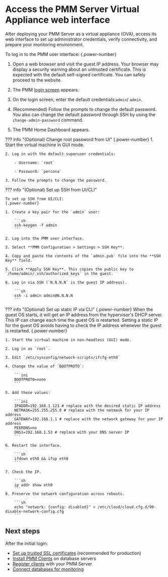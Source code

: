 # Access the PMM Server Virtual Appliance web interface

After deploying your PMM Server as a virtual appliance (OVA), access its web interface to set up administrator credentials, verify connectivity, and prepare your monitoring environment.

To log in to the PMM user interface:
{.power-number}

1. Open a web browser and visit the guest IP address. Your browser may display a security warning about an untrusted certificate. This is expected with the default self-signed certificate. You can safely proceed to the website.

2. The PMM [login screen](../../../../reference/ui/log_in.md) appears.

3. On the login screen, enter the default credentials:`admin`/ `admin`.

4. (Recommended) Follow the prompts to change the default password. You also can change the default password through SSH by using the `change-admin-password` command.

5. The PMM Home Dashboard appears.

??? info "(Optional) Change root password from UI"
    {.power-number}
    1. Start the virtual machine in GUI mode.

    2. Log in with the default superuser credentials:

        - Username: `root`

        - Password: `percona`

    3. Follow the prompts to change the password.


??? info "(Optional) Set up SSH from UI/CLI"

    To set up SSH from UI/CLI:
    {.power-number}

    1. Create a key pair for the `admin` user:

        ```sh
        ssh-keygen -f admin
        ```

    2. Log into the PMM user interface.

    3. Select **PMM Configuration > Settings > SSH Key**.

    4. Copy and paste the contents of the `admin.pub` file into the **SSH Key** field.

    5. Click **Apply SSH Key**. This copies the public key to `/home/admin/.ssh/authorized_keys` in the guest.

    6. Log in via SSH (`N.N.N.N` is the guest IP address).

        ```sh
        ssh -i admin admin@N.N.N.N
        ```

??? info "(Optional) Set up static IP via CLI"
    {.power-number}
    When the guest OS starts, it will get an IP address from the hypervisor's DHCP server. This IP can change each time the guest OS is restarted. Setting a static IP for the guest OS avoids having to check the IP address whenever the guest is restarted.
    {.power-number}

    1. Start the virtual machine in non-headless (GUI) mode.

    2. Log in as `root`.

    3. Edit `/etc/sysconfig/network-scripts/ifcfg-eth0`

    4. Change the value of `BOOTPROTO`:

        ```ini
        BOOTPROTO=none
        ```

    5. Add these values:

        ```ini
        IPADDR=192.168.1.123 # replace with the desired static IP address
        NETMASK=255.255.255.0 # replace with the netmask for your IP address
        GATEWAY=192.168.1.1 # replace with the network gateway for your IP address
        PEERDNS=no
        DNS1=192.168.1.53 # replace with your DNS server IP
        ```

    6. Restart the interface.

        ```sh
        ifdown eth0 && ifup eth0
        ```

    7. Check the IP.

        ```sh
        ip addr show eth0
        ```
    8. Preserve the network configuration across reboots.

        ```sh
        echo "network: {config: disabled}" > /etc/cloud/cloud.cfg.d/99-disable-network-config.cfg
        ```

## Next steps

After the initial login:

- [Set up trusted SSL certificates](../../../../admin/security/ssl_encryption.md) (recommended for production)
- [Install PMM Clients](../../../install-pmm-client/index.md) on database servers
- [Register clients](../../../register-client-node/index.md) with your PMM Server
- [Connect databases for monitoring](../../../install-pmm-client/connect-database/index.md)